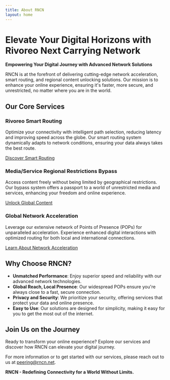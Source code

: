 ```yaml
---
title: About RNCN
layout: home
---
```


# Elevate Your Digital Horizons with Rivoreo Next Carrying Network

**Empowering Your Digital Journey with Advanced Network Solutions**

RNCN is at the forefront of delivering cutting-edge network acceleration, smart routing, and regional content unlocking solutions. Our mission is to enhance your online experience, ensuring it's faster, more secure, and unrestricted, no matter where you are in the world.

## Our Core Services

### **Rivoreo Smart Routing**

Optimize your connectivity with intelligent path selection, reducing latency and improving speed across the globe. Our smart routing system dynamically adapts to network conditions, ensuring your data always takes the best route.

[Discover Smart Routing](https://rncn.net/rivoreo-smart-routing.html)

### **Media/Service Regional Restrictions Bypass**

Access content freely without being limited by geographical restrictions. Our bypass system offers a passport to a world of unrestricted media and services, enhancing your freedom and online experience.

[Unlock Global Content](https://rncn.net/unlock.html)

### **Global Network Acceleration**

Leverage our extensive network of Points of Presence (POPs) for unparalleled acceleration. Experience enhanced digital interactions with optimized routing for both local and international connections.

[Learn About Network Acceleration](https://rncn.net/participants.html)

## Why Choose RNCN?

- **Unmatched Performance**: Enjoy superior speed and reliability with our advanced network technologies.
- **Global Reach, Local Presence**: Our widespread POPs ensure you're always close to a fast, secure connection.
- **Privacy and Security**: We prioritize your security, offering services that protect your data and online presence.
- **Easy to Use**: Our solutions are designed for simplicity, making it easy for you to get the most out of the internet.

## Join Us on the Journey

Ready to transform your online experience? Explore our services and discover how RNCN can elevate your digital journey.

For more information or to get started with our services, please reach out to us at [peering@rncn.net](mailto:peering@rncn.net?subject=Peering%20request%20to%20RNCN).


**RNCN - Redefining Connectivity for a World Without Limits.**
